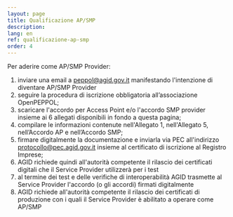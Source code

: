 ```yaml
---
layout: page
title: Qualificazione AP/SMP
description: 
lang: en
ref: qualificazione-ap-smp
order: 4
---
```


Per aderire come AP/SMP Provider:

1. inviare una email a peppol@agid.gov.it manifestando l'intenzione di diventare
   AP/SMP Provider
2. seguire la procedura di iscrizione obbligatoria all’associazione OpenPEPPOL;
3. scaricare l'accordo per Access Point e/o l'accordo SMP provider insieme ai 6
   allegati disponibili in fondo a questa pagina;
4. compilare le informazioni contenute nell'Allegato 1, nell'Allegato 5,
   nell’Accordo AP e nell’Accordo SMP;
5. firmare digitalmente la documentazione e inviarla via PEC all'indirizzo
   protocollo@pec.agid.gov.it insieme al certificato di iscrizione al Registro
   Imprese;
6. AGID richiede quindi all'autorità competente il rilascio dei certificati
   digitali che il Service Provider utilizzerà per i test
7. al termine dei test e delle verifiche di interoperabilità AGID trasmette al
   Service Provider l'accordo (o gli accordi) firmati digitalmente
8. AGID richiede all'autorità competente il rilascio dei certificati di
   produzione con i quali il Service Provider è abilitato a operare come AP/SMP